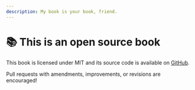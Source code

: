 ```yaml
---
description: My book is your book, friend.
---
```


# 📚 This is an open source book

This book is licensed under MIT and its source code is available on [GitHub](https://github.com/mikaelvesavuori/minibook-domain-driven-microservices-aws-in-practice).

Pull requests with amendments, improvements, or revisions are encouraged!
